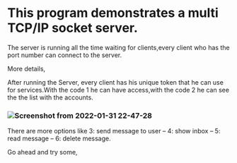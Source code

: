 # ﻿This program demonstrates a multi TCP/IP socket server.

The server is running all the time waiting for clients,every client who has the port number can connect to the server.

More details,

   After running the Server, every client has his unique token that he can use for services.With the code 1 he can have access,with the code 2 he can see the the list with the accounts.
   ### ![Screenshot from 2022-01-31 22-47-28](https://user-images.githubusercontent.com/72731525/151871865-ccad0a7d-c839-4aeb-b047-5105c29fda16.png)




There are more options like 3: send message to user – 4: show inbox – 5: read message – 6: delete message.

Go ahead and try some,
